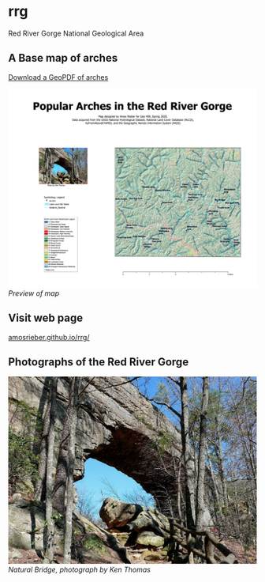 # rrg

Red River Gorge National Geological Area

## A Base map of arches

[Download a GeoPDF of arches](basemap/rrg.pdf)

![Preview of map](basemap/rrg.jpg)      
*Preview of map*
 
 ## Visit web page

 [amosrieber.github.io/rrg/](https://amosrieber.github.io/rrg/)

 ## Photographs of the Red River Gorge
 ![Natural Bridge Arch](natural-bridge.jpg)     
 *Natural Bridge, photograph by Ken Thomas*

